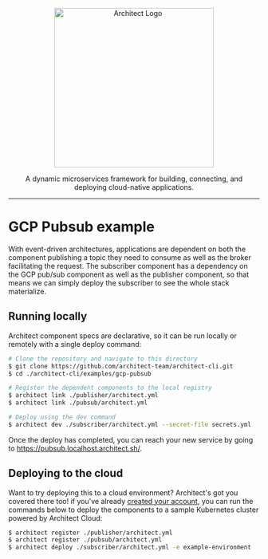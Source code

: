 <p align="center">
  <a href="//architect.io" target="blank"><img src="https://docs.architect.io/img/logo.svg" width="320" alt="Architect Logo" /></a>
</p>

<p align="center">
  A dynamic microservices framework for building, connecting, and deploying cloud-native applications.
</p>

---

# GCP Pubsub example

With event-driven architectures, applications are dependent on both the component publishing a topic they need to consume as well as the broker facilitating the request. The subscriber component has a dependency on the GCP pub/sub component as well as the publisher component, so that means we can simply deploy the subscriber to see the whole stack materialize.

## Running locally

Architect component specs are declarative, so it can be run locally or remotely with a single deploy command:

```sh
# Clone the repository and navigate to this directory
$ git clone https://github.com/architect-team/architect-cli.git
$ cd ./architect-cli/examples/gcp-pubsub

# Register the dependent components to the local registry
$ architect link ./publisher/architect.yml
$ architect link ./pubsub/architect.yml

# Deploy using the dev command
$ architect dev ./subscriber/architect.yml --secret-file secrets.yml
```

Once the deploy has completed, you can reach your new service by going to https://pubsub.localhost.architect.sh/.

## Deploying to the cloud

Want to try deploying this to a cloud environment? Architect's got you covered there too! if you've already [created your account](https://cloud.architect.io/signup), you can run the commands below to deploy the components to a sample Kubernetes cluster powered by Architect Cloud:

```sh
$ architect register ./publisher/architect.yml
$ architect register ./pubsub/architect.yml
$ architect deploy ./subscriber/architect.yml -e example-environment
```
